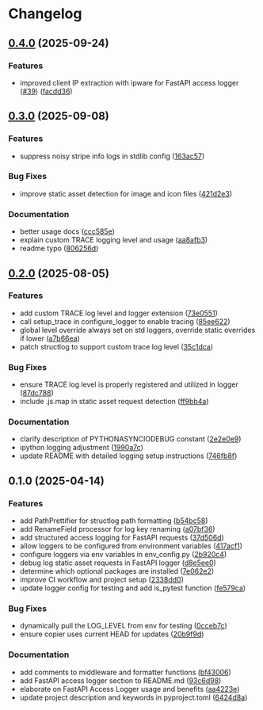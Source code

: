 # Changelog

## [0.4.0](https://github.com/iloveitaly/structlog-config/compare/v0.3.0...v0.4.0) (2025-09-24)


### Features

* improved client IP extraction with ipware for FastAPI access logger ([#39](https://github.com/iloveitaly/structlog-config/issues/39)) ([facdd36](https://github.com/iloveitaly/structlog-config/commit/facdd360d591e66156c530b287cefc6c90a913be))

## [0.3.0](https://github.com/iloveitaly/structlog-config/compare/v0.2.0...v0.3.0) (2025-09-08)


### Features

* suppress noisy stripe info logs in stdlib config ([163ac57](https://github.com/iloveitaly/structlog-config/commit/163ac57a02b05d6c3fc07b58dbe0756809ff55b2))


### Bug Fixes

* improve static asset detection for image and icon files ([421d2e3](https://github.com/iloveitaly/structlog-config/commit/421d2e303aa174b5aa4a9f92c066e8b05fd89ad8))


### Documentation

* better usage docs ([ccc585e](https://github.com/iloveitaly/structlog-config/commit/ccc585e7e31187700892489e33a7edc7535aefb6))
* explain custom TRACE logging level and usage ([aa8afb3](https://github.com/iloveitaly/structlog-config/commit/aa8afb33e14d808db75c74a7c8f982f6ca670558))
* readme typo ([806256d](https://github.com/iloveitaly/structlog-config/commit/806256d1ee92cce870e1f8669686d05683a1dfb4))

## [0.2.0](https://github.com/iloveitaly/structlog-config/compare/v0.1.0...v0.2.0) (2025-08-05)


### Features

* add custom TRACE log level and logger extension ([73e0551](https://github.com/iloveitaly/structlog-config/commit/73e05513c24e8ffe986105753a9a8d4ae5f5f496))
* call setup_trace in configure_logger to enable tracing ([85ee622](https://github.com/iloveitaly/structlog-config/commit/85ee622ad5647c7a97032f79cb12cee9ab6bcac1))
* global level override always set on std loggers, override static overrides if lower ([a7b66ea](https://github.com/iloveitaly/structlog-config/commit/a7b66ea626829b36a46ad4f73a4f1eb5bd12ca86))
* patch structlog to support custom trace log level ([35c1dca](https://github.com/iloveitaly/structlog-config/commit/35c1dca852b1d746d3538d5082d7f5a25bedc056))


### Bug Fixes

* ensure TRACE log level is properly registered and utilized in logger ([87dc788](https://github.com/iloveitaly/structlog-config/commit/87dc788c661bff5daa7d6ed5416cdc0a98322278))
* include .js.map in static asset request detection ([ff9bb4a](https://github.com/iloveitaly/structlog-config/commit/ff9bb4a6c9cd8bde1e9989399eeb2b4efc7d334a))


### Documentation

* clarify description of PYTHONASYNCIODEBUG constant ([2e2e0e9](https://github.com/iloveitaly/structlog-config/commit/2e2e0e9c07bfe80a0ba3e3d8b7278b76619cefa4))
* ipython logging adjustment ([1990a7c](https://github.com/iloveitaly/structlog-config/commit/1990a7cc130c4e30256a19caf8079a1697d137b8))
* update README with detailed logging setup instructions ([746fb8f](https://github.com/iloveitaly/structlog-config/commit/746fb8f64b542c74041141d787b62ff084b10805))

## 0.1.0 (2025-04-14)


### Features

* add PathPrettifier for structlog path formatting ([b54bc58](https://github.com/iloveitaly/structlog-config/commit/b54bc58ef5d896675a69d809704829b3976763b7))
* add RenameField processor for log key renaming ([a07bf36](https://github.com/iloveitaly/structlog-config/commit/a07bf363aa97631978c141c7385932f76ac30398))
* add structured access logging for FastAPI requests ([37d506d](https://github.com/iloveitaly/structlog-config/commit/37d506dec89fc9c0de6a548371724c2342c0bafc))
* allow loggers to be configured from environment variables ([417acf1](https://github.com/iloveitaly/structlog-config/commit/417acf1b9f5c0219191486c26ccdf6959956f329))
* configure loggers via env variables in env_config.py ([2b920c4](https://github.com/iloveitaly/structlog-config/commit/2b920c4b0c373aabcb6b7d31503205268308ed83))
* debug log static asset requests in FastAPI logger ([d8e5ee0](https://github.com/iloveitaly/structlog-config/commit/d8e5ee01af6b4ad5027010bf459fddf55263c8fc))
* determine which optional packages are installed ([7e062e2](https://github.com/iloveitaly/structlog-config/commit/7e062e2a50902ce53295730d8ad69faa387b1997))
* improve CI workflow and project setup ([2338dd0](https://github.com/iloveitaly/structlog-config/commit/2338dd06ed1c044123a11f5cc08278130da31d21))
* update logger config for testing and add is_pytest function ([fe579ca](https://github.com/iloveitaly/structlog-config/commit/fe579ca8c0210934ca7d85294b6d3b5a1d567c68))


### Bug Fixes

* dynamically pull the LOG_LEVEL from env for testing ([0cceb7c](https://github.com/iloveitaly/structlog-config/commit/0cceb7c541bd3f2d03ccf71392ee56ba5ae7f0bd))
* ensure copier uses current HEAD for updates ([20b9f9d](https://github.com/iloveitaly/structlog-config/commit/20b9f9d64f7c09d22d149162af332954cad5d070))


### Documentation

* add comments to middleware and formatter functions ([bf43006](https://github.com/iloveitaly/structlog-config/commit/bf43006ad538aa9e369c9a9fa251161feee0ea77))
* add FastAPI access logger section to README.md ([93c6d98](https://github.com/iloveitaly/structlog-config/commit/93c6d98e5441f6f4c5e69dc9c618dfcfb556e7f4))
* elaborate on FastAPI Access Logger usage and benefits ([aa4223e](https://github.com/iloveitaly/structlog-config/commit/aa4223e9db3726d5c12e699116ab84063103765b))
* update project description and keywords in pyproject.toml ([6424d8a](https://github.com/iloveitaly/structlog-config/commit/6424d8a440d474a8feb4c8ddff322b2e17241126))
